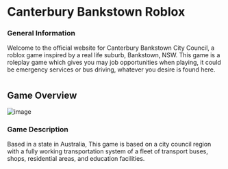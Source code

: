 # Canterbury Bankstown Roblox
### General Information
Welcome to the official website for Canterbury Bankstown City Council, a roblox game inspired by a real life suburb, Bankstown, NSW. This game is a roleplay game which gives you may job opportunities when playing, it could be emergency services or bus driving, whatever you desire is found here.

# 

## Game Overview

![image](https://tr.rbxcdn.com/f2dbb9ef23aa0007f48293937a22c9d1/768/432/Image/Png)

### Game Description
Based in a state in Australia, 
This game is based on a city council region with a fully working transportation system of a fleet of transport buses, shops, residential areas, and education facilities.

